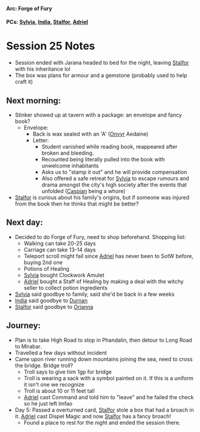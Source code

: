 #### Arc: Forge of Fury
#### PCs: [Sylvia](PCs/Past/Sylvia.md), [India](PCs/Current/India.md), [Stalfor](PCs/Current/Stalfor.md), [Adriel](PCs/Past/Adriel.md)

# Session 25 Notes
- Session ended with Jarana headed to bed for the night, leaving [Stalfor](PCs/Current/Stalfor.md) with his inheritance lol
- The box was plans for armour and a gemstone (probably used to help craft it)

## Next morning:
- Stinker showed up at tavern with a package: an envelope and fancy book?
	- Envelope:
		- Back is wax sealed with an 'A' ([Onvyr](NPCs/Living/Onvyr.md) Aedaine)
		- Letter:
			- Student vanished while reading book, reappeared after broken and bleeding.
			- Recounted being literally pulled into the book with unwelcome inhabitants
			- Asks us to "stamp it out" and he will provide compensation
			- Also offered a safe retreat for [Sylvia](PCs/Past/Sylvia.md) to escape rumours and drama amongst the city's high society after the events that unfolded ([Caspian](NPCs/Living/Caspian.md) being a whore)
- [Stalfor](PCs/Current/Stalfor.md) is curious about his family's origins, but if someone was injured from the book then he thinks that might be better?

## Next day:
- Decided to do Forge of Fury, need to shop beforehand. Shopping list:
	- Walking can take 20-25 days
	- Carriage can take 13-14 days
	- Teleport scroll might fail since [Adriel](PCs/Past/Adriel.md) has never been to SotW before, buying 2nd one
	- Potions of Healing
	- [Sylvia](PCs/Past/Sylvia.md) bought Clockwork Amulet
	- [Adriel](PCs/Past/Adriel.md) bought a Staff of Healing by making a deal with the witchy seller to collect potion ingredients
- [Sylvia](PCs/Past/Sylvia.md) said goodbye to family, said she'd be back in a few weeks
- [India](PCs/Current/India.md) said goodbye to [Durnan](NPCs/Living/Durnan.md)
- [Stalfor](PCs/Current/Stalfor.md) said goodbye to [Orianna](Orianna.md)

## Journey:
- Plan is to take High Road to stop in Phandalin, then detour to Long Road to Mirabar.
- Travelled a few days without incident
- Came upon river running down mountains joining the sea, need to cross the bridge. Bridge troll?
	- Troll says to give him 1gp for bridge
	- Troll is wearing a sack with a symbol painted on it. If this is a uniform it isn't one we recognize
	- Troll is about 10 or 11 feet tall
	- [Adriel](PCs/Past/Adriel.md) cast Command and told him to "leave" and he failed the check so he just left lmfao
- Day 5: Passed a overturned card, [Stalfor](PCs/Current/Stalfor.md) stole a box that had a broach in it. [Adriel](PCs/Past/Adriel.md) cast Dispel Magic and now [Stalfor](PCs/Current/Stalfor.md) has a fancy broach!
	- Found a place to rest for the night and ended the session there.